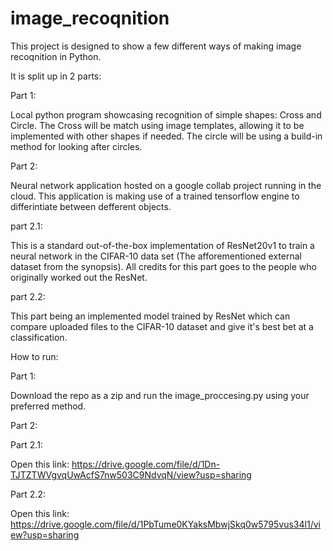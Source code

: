 # image_recoqnition

This project is designed to show a few different ways of making image recoqnition in Python.

It is split up in 2 parts:

Part 1:

  Local python program showcasing recognition of simple shapes: Cross and Circle. The Cross will be match using image templates, allowing it to be implemented with other shapes if needed. The circle will be using a build-in method for looking after circles.

Part 2:

  Neural network application hosted on a google collab project running in the cloud. This application is making use of a trained tensorflow engine to differintiate between defferent objects.
  
  part 2.1:
  
   This is a standard out-of-the-box implementation of ResNet20v1 to train a neural network in the CIFAR-10 data set (The afforementioned external dataset from the synopsis). All credits for this part goes to the people who originally worked out the ResNet.
 
 part 2.2:
  
   This part being an implemented model trained by ResNet which can compare uploaded files to the CIFAR-10 dataset and give it's best bet at a classification.

How to run:

Part 1:

  Download the repo as a zip and run the image_proccesing.py using your preferred method.
  
 Part 2:
 
  Part 2.1:
  
   Open this link: https://drive.google.com/file/d/1Dn-TJTZTWVgvqUwAcfS7nw503C9NdvqN/view?usp=sharing
   
  Part 2.2:
  
   Open this link: https://drive.google.com/file/d/1PbTume0KYaksMbwjSkq0w5795vus34l1/view?usp=sharing
